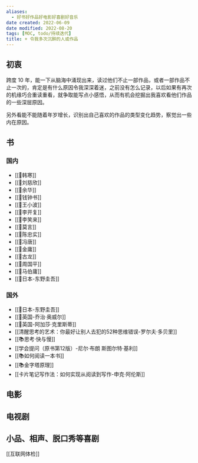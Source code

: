 ```yaml
---
aliases:
  - 好书好作品好电影好喜剧好音乐
date created: 2022-06-09
date modified: 2022-08-20
tags: [MOC, todo/持续迭代]
title: + 令我多次沉醉的人或作品
---
```


## 初衷

跨度 10 年，能一下从脑海中涌现出来，读过他们不止一部作品，或者一部作品不止一次的，肯定是有什么原因令我深深着迷，之前没有怎么记录，以后如果有再次的机缘巧合重读重看，就争取能写点小感悟，从而有机会挖掘出我喜欢看他们作品的一些深层原因。

另外看能不能随着年岁增长，识别出自己喜欢的作品的类型变化趋势，察觉出一些内在原因。

## 书

### 国内

- [[🧑韩寒]]
- [[🧑刘慈欣]]
- [[🧑余华]]
- [[🧑钱钟书]]
- [[🧑王小波]]
- [[🧑李开复]]
- [[🧑李笑来]]
- [[🧑莫言]]
- [[🧑陈忠实]]
- [[🧑冯唐]]
- [[🧑金庸]]
- [[🧑古龙]]
- [[🧑周国平]]
- [[🧑马伯庸]]
- [[🧑日本-东野圭吾]]

### 国外

- [[🧑日本-东野圭吾]]
- [[🧑英国-乔治·奥威尔]]
- [[🧑英国-阿加莎·克里斯蒂]]
- [[清醒思考的艺术：你最好让别人去犯的52种思维错误-罗尔夫·多贝里]]
- [[📚思考·快与慢]]
- [[学会提问（原书第12版）-尼尔·布朗 斯图尔特·基利]]
- [[📚如何阅读一本书]]
- [[📚金字塔原理]]
- [[卡片笔记写作法：如何实现从阅读到写作-申克·阿伦斯]]

## 电影

## 电视剧

## 小品、相声、脱口秀等喜剧

[[互联网体检]]
